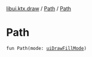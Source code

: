[libui.ktx.draw](../README.md) / [Path](README.md) / [Path](-path.md)

# Path

`fun Path(mode: `[`uiDrawFillMode`](../../libui/ui-draw-fill-mode.md)`)`
